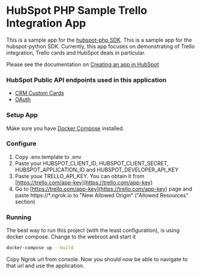 # HubSpot PHP Sample Trello Integration App

This is a sample app for the [hubspot-php SDK](../../../../). 
This is a sample app for the hubspot-python SDK. Currently, this app focuses on demonstrating
of Trello integration, Trello cards and HubSpot deals in particular.

Please see the documentation on [Creating an app in HubSpot](https://developers.hubspot.com/docs-beta/creating-an-app)

### HubSpot Public API endpoints used in this application

  - [CRM Custom Cards](https://developers.hubspot.com/docs/api/crm/extensions/custom-cards)
  - [OAuth](https://developers.hubspot.com/docs-beta/working-with-oauth)

### Setup App

Make sure you have [Docker Compose](https://docs.docker.com/compose/) installed.

### Configure

1. Copy .env.template to .env
2. Paste your HUBSPOT_CLIENT_ID, HUBSPOT_CLIENT_SECRET, HUBSPOT_APPLICATION_ID and HUBSPOT_DEVELOPER_API_KEY
3. Paste youк TRELLO_API_KEY. You can obtain it from [https://trello.com/app-key](https://trello.com/app-key)
4. Go to [https://trello.com/app-key](https://trello.com/app-key) page and paste https://*.ngrok.io to "New Allowed Origin" ("Allowed Resources" section)

### Running

The best way to run this project (with the least configuration), is using docker compose.  Change to the webroot and start it

```bash
docker-compose up --build
```

Copy Ngrok url from console. Now you should now be able to navigate to that url and use the application.
